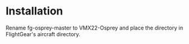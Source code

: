 Installation
============

Rename fg-osprey-master to VMX22-Osprey and place the directory in FlightGear's aircraft directory.
